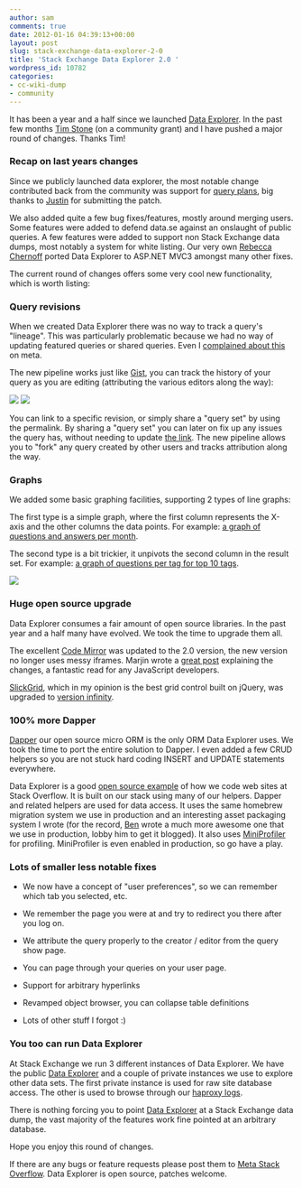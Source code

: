 ```yaml
---
author: sam
comments: true
date: 2012-01-16 04:39:13+00:00
layout: post
slug: stack-exchange-data-explorer-2-0
title: 'Stack Exchange Data Explorer 2.0 '
wordpress_id: 10782
categories:
- cc-wiki-dump
- community
---
```


It has been a year and a half since we launched [Data Explorer](http://blog.stackoverflow.com/2010/06/introducing-stack-exchange-data-explorer/). In the past few months [Tim Stone](http://meta.stackoverflow.com/users/150235/tim-stone)  (on a community grant) and I have pushed a major round of changes. Thanks Tim!



### Recap on last years changes



Since we publicly launched data explorer, the most notable change contributed back from the community was support for [query plans](http://meta.stackoverflow.com/questions/78050/data-explorer-merge-request-execution-plans), big thanks to [Justin](http://meta.stackoverflow.com/users/136084/justin) for submitting the patch.

We also added quite a few bug fixes/features, mostly around merging users. Some features were added to defend data.se against an onslaught of public queries. A few features were added to support non Stack Exchange data dumps, most notably a system for white listing. Our very own [Rebecca Chernoff](http://blog.stackoverflow.com/2011/01/welcome-valued-associate-rebecca-chernoff/) ported Data Explorer to ASP.NET MVC3 amongst many other fixes.

The current round of changes offers some very cool new functionality, which is worth listing:



### Query revisions



When we created Data Explorer there was no way to track a query's "lineage". This was particularly problematic because we had no way of updating featured queries or shared queries. Even I [complained about this](http://meta.stackoverflow.com/questions/108623/saving-and-editing-queries-on-data-explorer-is-giving-me-a-headache) on meta.

The new pipeline works just like [Gist](https://gist.github.com/), you can track the history of your query as you are editing (attributing the various editors along the way):



[![](http://blog.stackoverflow.com/wp-content/uploads/fork11.png)](http://data.stackexchange.com/stackoverflow/query/6772/stackoverflow-rank-and-percentile)
![](http://blog.stackoverflow.com/wp-content/uploads/fork2.png)



You can link to a specific revision, or simply share a "query set" by using the permalink. By sharing a "query set" you can later on fix up any issues the query has, without needing to update [the link](http://data.stackexchange.com/stackoverflow/query/6772/stackoverflow-rank-and-percentile). The new pipeline allows you to "fork" any query created by other users and tracks attribution along the way.



### Graphs



We added some basic graphing facilities, supporting 2 types of line graphs:

The first type is a simple graph, where the first column represents the X-axis and the other columns the data points. For example: [a graph of questions and answers per month](http://data.stackexchange.com/stackoverflow/query/59302/questions-and-answers-per-month).

The second type is a bit trickier, it unpivots the second column in the result set. For example: [a graph of questions per tag for top 10 tags](http://data.stackexchange.com/stackoverflow/query/59301/questions-per-month-top-10-tags-compared).

![](http://blog.stackoverflow.com/wp-content/uploads/graph-300x168.png)



### Huge open source upgrade



Data Explorer consumes a fair amount of open source libraries. In the past year and a half many have evolved. We took the time to upgrade them all.

The excellent [Code Mirror](http://codemirror.net/) was updated to the 2.0 version, the new version no longer uses messy iframes. Marjin wrote a [great post](http://codemirror.net/doc/internals.html) explaining the changes, a fantastic read for any JavaScript developers.

[SlickGrid](https://github.com/mleibman/SlickGrid), which in my opinion is the best grid control built on jQuery, was upgraded to [version infinity](http://www.codinghorror.com/blog/2011/05/the-infinite-version.html).



### 100% more Dapper



[Dapper](http://code.google.com/p/dapper-dot-net/) our open source micro ORM is the only ORM Data Explorer uses. We took the time to port the entire solution to Dapper. I even added a few CRUD helpers so you are not stuck hard coding INSERT and UPDATE statements everywhere.

Data Explorer is a good [open source example](http://code.google.com/p/stack-exchange-data-explorer/) of how we code web sites at Stack Overflow. It is built on our stack using many of our helpers. Dapper and related helpers are used for data access. It uses the same homebrew migration system we use in production and an interesting asset packaging system I wrote (for the record, [Ben](https://twitter.com/#!/balpha) wrote a much more awesome one that we use in production, lobby him to get it blogged). It also uses [MiniProfiler](http://code.google.com/p/mvc-mini-profiler/) for profiling. MiniProfiler is even enabled in production, so go have a play.



### Lots of smaller less notable fixes







  * We now have a concept of "user preferences", so we can remember which tab you selected, etc. 


  * We remember the page you were at and try to redirect you there after you log on. 


  * We attribute the query properly to the creator / editor from the query show page. 


  * You can page through your queries on your user page. 


  * Support for arbitrary hyperlinks


  * Revamped object browser, you can collapse table definitions


  * Lots of other stuff I forgot :) 





### You too can run Data Explorer



At Stack Exchange we run 3 different instances of Data Explorer. We have the public [Data Explorer](http://data.stackexchange.com) and a couple of private instances we use to explore other data sets. The first private instance is used for raw site database access. The other is used to browse through our [haproxy logs](http://haproxy.1wt.eu/).

There is nothing forcing you to point [Data Explorer](http://code.google.com/p/stack-exchange-data-explorer/) at a Stack Exchange data dump, the vast majority of the features work fine pointed at an arbitrary database.

Hope you enjoy this round of changes.

If there are any bugs or feature requests please post them to [Meta Stack Overflow](http://meta.stackoverflow.com). Data Explorer is open source, patches welcome.

